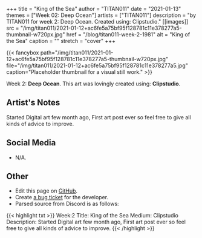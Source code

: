 +++
title =       "King of the Sea"
author =      "TITAN011"
date =        "2021-01-13"
themes =      ["Week 02: Deep Ocean"]
artists =     ["TITAN011"]
description = "by TITAN011 for week 2: Deep Ocean. Created using: Clipstudio."
[[images]]
      src = "/img/titan011/2021-01-12+ac6fe5a75bf95f128781c11e378277a5-thumbnail-w720px.jpg"
      href = "/blog/titan011-week-2-1981"
      alt = "King of the Sea"
      caption = ""
      stretch = "cover"
+++

{{< fancybox path="/img/titan011/2021-01-12+ac6fe5a75bf95f128781c11e378277a5-thumbnail-w720px.jpg" file="/img/titan011/2021-01-12+ac6fe5a75bf95f128781c11e378277a5.jpg" caption="Placeholder thumbnail for a visual still work." >}}


Week 2: **Deep Ocean**. This art was lovingly created using: **Clipstudio**.

## Artist's Notes

Started Digital art few month ago, First art post ever so feel free to give all kinds of advice to improve.

## Social Media

- N/A.

## Other

- Edit this page on [GitHub](https://github.com/teaminkling/web-refresh/edit/main/content/blog/titan011-week-2-1981.md).
- Create [a bug ticket](https://github.com/teaminkling/web-refresh/issues/new?assignees=&labels=bug&template=problem-report.md&title=) for the developer.
- Parsed source from Discord is as follows:

{{< highlight txt >}}
Week:2 
Title: King of the Sea
Medium: Clipstudio
Description: Started Digital art few month ago, First art post ever so feel free to give all kinds of advice to improve.
{{< /highlight >}}